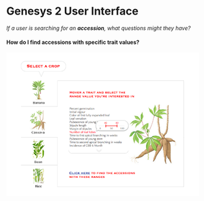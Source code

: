 # Genesys 2 User Interface

*If a user is searching for an **accession**, what questions might they have?*

#### How do I find accessions with specific trait values? 

![img](traits.jpg)    